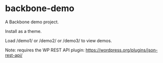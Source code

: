 # backbone-demo

A Backbone demo project.

Install as a theme.

Load /demo1/ or /demo2/ or /demo3/ to view demos.

Note: requires the WP REST API plugin: https://wordpress.org/plugins/json-rest-api/
